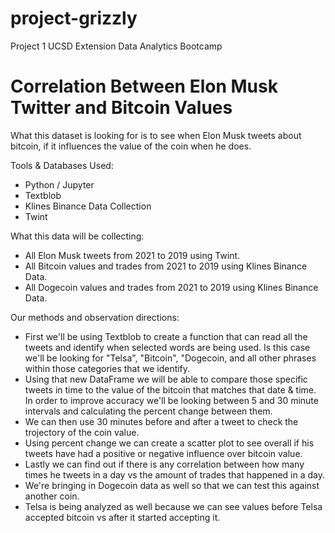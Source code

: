 # project-grizzly
Project 1 UCSD Extension Data Analytics Bootcamp

# Correlation Between Elon Musk Twitter and Bitcoin Values
What this dataset is looking for is to see when Elon Musk tweets about bitcoin, if it influences the value of the coin when he does.

Tools & Databases Used:
- Python / Jupyter
- Textblob
- Klines Binance Data Collection
- Twint

What this data will be collecting:
- All Elon Musk tweets from 2021 to 2019 using Twint.
- All Bitcoin values and trades from 2021 to 2019 using Klines Binance Data.
- All Dogecoin values and trades from 2021 to 2019 using Klines Binance Data.

Our methods and observation directions:
- First we'll be using Textblob to create a function that can read all the tweets and identify when selected words are being used. Is this case we'll be looking for "Telsa", "Bitcoin", "Dogecoin, and all other phrases within those categories that we identify.
- Using that new DataFrame we will be able to compare those specific tweets in time to the value of the bitcoin that matches that date & time. In order to improve accuracy we'll be looking between 5 and 30 minute intervals and calculating the percent change between them.
- We can then use 30 minutes before and after a tweet to check the trojectory of the coin value.
- Using percent change we can create a scatter plot to see overall if his tweets have had a positive or negative influence over bitcoin value.
- Lastly we can find out if there is any correlation between how many times he tweets in a day vs the amount of trades that happened in a day.
- We're bringing in Dogecoin data as well so that we can test this against another coin.
- Telsa is being analyzed as well because we can see values before Telsa accepted bitcoin vs after it started accepting it.
